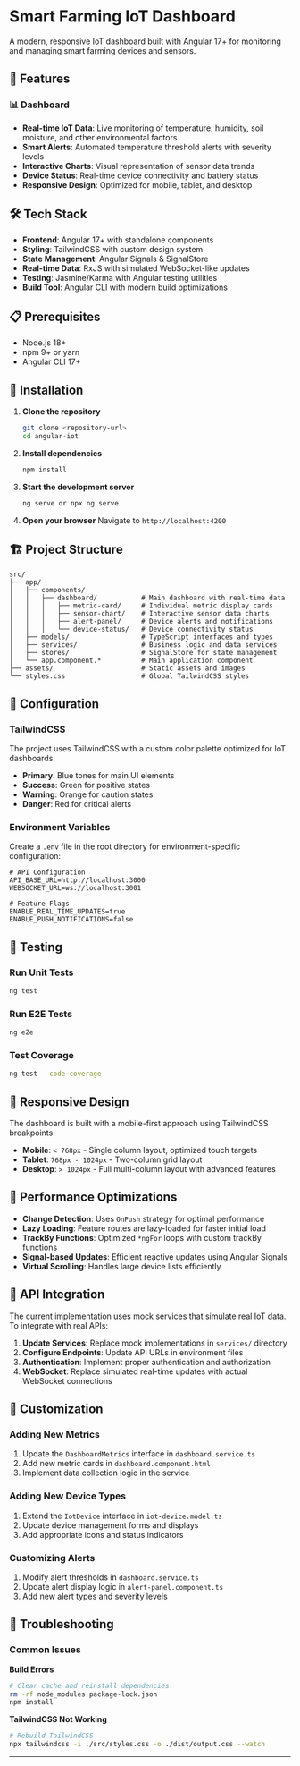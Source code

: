 # Smart Farming IoT Dashboard

A modern, responsive IoT dashboard built with Angular 17+ for monitoring and managing smart farming devices and sensors.

## 🚀 Features

### 📊 Dashboard
- **Real-time IoT Data**: Live monitoring of temperature, humidity, soil moisture, and other environmental factors
- **Smart Alerts**: Automated temperature threshold alerts with severity levels
- **Interactive Charts**: Visual representation of sensor data trends
- **Device Status**: Real-time device connectivity and battery status
- **Responsive Design**: Optimized for mobile, tablet, and desktop


## 🛠️ Tech Stack

- **Frontend**: Angular 17+ with standalone components
- **Styling**: TailwindCSS with custom design system
- **State Management**: Angular Signals & SignalStore
- **Real-time Data**: RxJS with simulated WebSocket-like updates
- **Testing**: Jasmine/Karma with Angular testing utilities
- **Build Tool**: Angular CLI with modern build optimizations

## 📋 Prerequisites

- Node.js 18+ 
- npm 9+ or yarn
- Angular CLI 17+

## 🚀 Installation

1. **Clone the repository**
   ```bash
   git clone <repository-url>
   cd angular-iot
   ```

2. **Install dependencies**
   ```bash
   npm install
   ```

3. **Start the development server**
   ```bash
   ng serve or npx ng serve
   ```

4. **Open your browser**
   Navigate to `http://localhost:4200`

## 🏗️ Project Structure

```
src/
├── app/
│   ├── components/
│   │   ├── dashboard/           # Main dashboard with real-time data
│   │   │   ├── metric-card/     # Individual metric display cards
│   │   │   ├── sensor-chart/    # Interactive sensor data charts
│   │   │   ├── alert-panel/     # Device alerts and notifications
│   │   │   └── device-status/   # Device connectivity status
│   ├── models/                  # TypeScript interfaces and types
│   ├── services/                # Business logic and data services
│   ├── stores/                  # SignalStore for state management
│   └── app.component.*          # Main application component
├── assets/                      # Static assets and images
└── styles.css                   # Global TailwindCSS styles
```

## 🔧 Configuration

### TailwindCSS
The project uses TailwindCSS with a custom color palette optimized for IoT dashboards:

- **Primary**: Blue tones for main UI elements
- **Success**: Green for positive states
- **Warning**: Orange for caution states  
- **Danger**: Red for critical alerts

### Environment Variables
Create a `.env` file in the root directory for environment-specific configuration:

```env
# API Configuration
API_BASE_URL=http://localhost:3000
WEBSOCKET_URL=ws://localhost:3001

# Feature Flags
ENABLE_REAL_TIME_UPDATES=true
ENABLE_PUSH_NOTIFICATIONS=false
```

## 🧪 Testing

### Run Unit Tests
```bash
ng test
```

### Run E2E Tests
```bash
ng e2e
```

### Test Coverage
```bash
ng test --code-coverage
```

## 📱 Responsive Design

The dashboard is built with a mobile-first approach using TailwindCSS breakpoints:

- **Mobile**: `< 768px` - Single column layout, optimized touch targets
- **Tablet**: `768px - 1024px` - Two-column grid layout
- **Desktop**: `> 1024px` - Full multi-column layout with advanced features

## 🚀 Performance Optimizations

- **Change Detection**: Uses `OnPush` strategy for optimal performance
- **Lazy Loading**: Feature routes are lazy-loaded for faster initial load
- **TrackBy Functions**: Optimized `*ngFor` loops with custom trackBy functions
- **Signal-based Updates**: Efficient reactive updates using Angular Signals
- **Virtual Scrolling**: Handles large device lists efficiently

## 🔌 API Integration

The current implementation uses mock services that simulate real IoT data. To integrate with real APIs:

1. **Update Services**: Replace mock implementations in `services/` directory
2. **Configure Endpoints**: Update API URLs in environment files
3. **Authentication**: Implement proper authentication and authorization
4. **WebSocket**: Replace simulated real-time updates with actual WebSocket connections

## 🎨 Customization

### Adding New Metrics
1. Update the `DashboardMetrics` interface in `dashboard.service.ts`
2. Add new metric cards in `dashboard.component.html`
3. Implement data collection logic in the service

### Adding New Device Types
1. Extend the `IotDevice` interface in `iot-device.model.ts`
2. Update device management forms and displays
3. Add appropriate icons and status indicators

### Customizing Alerts
1. Modify alert thresholds in `dashboard.service.ts`
2. Update alert display logic in `alert-panel.component.ts`
3. Add new alert types and severity levels

## 🐛 Troubleshooting

### Common Issues

**Build Errors**
```bash
# Clear cache and reinstall dependencies
rm -rf node_modules package-lock.json
npm install
```

**TailwindCSS Not Working**
```bash
# Rebuild TailwindCSS
npx tailwindcss -i ./src/styles.css -o ./dist/output.css --watch
```

---

